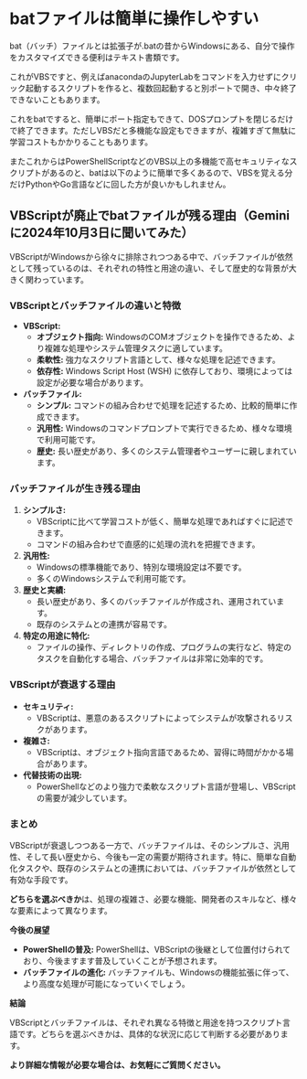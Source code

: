 # batファイルは簡単に操作しやすい
bat（バッチ）ファイルとは拡張子が.batの昔からWindowsにある、自分で操作をカスタマイズできる便利はテキスト書類です。  

これがVBSですと、例えばanacondaのJupyterLabをコマンドを入力せずにクリック起動するスクリプトを作ると、複数回起動すると別ポートで開き、中々終了できないこともあります。  

これをbatですると、簡単にポート指定もできて、DOSプロンプトを閉じるだけで終了できます。ただしVBSだと多機能な設定もできますが、複雑すぎて無駄に学習コストもかかりることもあります。  

またこれからはPowerShellScriptなどのVBS以上の多機能で高セキュリティなスクリプトがあるのと、batは以下のように簡単で多くあるので、VBSを覚える分だけPythonやGo言語などに回した方が良いかもしれません。

## VBScriptが廃止でbatファイルが残る理由（Geminiに2024年10月3日に聞いてみた）
VBScriptがWindowsから徐々に排除されつつある中で、バッチファイルが依然として残っているのは、それぞれの特性と用途の違い、そして歴史的な背景が大きく関わっています。

### VBScriptとバッチファイルの違いと特徴

* **VBScript:**
    * **オブジェクト指向:** WindowsのCOMオブジェクトを操作できるため、より複雑な処理やシステム管理タスクに適しています。
    * **柔軟性:** 強力なスクリプト言語として、様々な処理を記述できます。
    * **依存性:** Windows Script Host (WSH) に依存しており、環境によっては設定が必要な場合があります。
* **バッチファイル:**
    * **シンプル:** コマンドの組み合わせで処理を記述するため、比較的簡単に作成できます。
    * **汎用性:** Windowsのコマンドプロンプトで実行できるため、様々な環境で利用可能です。
    * **歴史:** 長い歴史があり、多くのシステム管理者やユーザーに親しまれています。

### バッチファイルが生き残る理由

1. **シンプルさ:**
    * VBScriptに比べて学習コストが低く、簡単な処理であればすぐに記述できます。
    * コマンドの組み合わせで直感的に処理の流れを把握できます。
2. **汎用性:**
    * Windowsの標準機能であり、特別な環境設定は不要です。
    * 多くのWindowsシステムで利用可能です。
3. **歴史と実績:**
    * 長い歴史があり、多くのバッチファイルが作成され、運用されています。
    * 既存のシステムとの連携が容易です。
4. **特定の用途に特化:**
    * ファイルの操作、ディレクトリの作成、プログラムの実行など、特定のタスクを自動化する場合、バッチファイルは非常に効率的です。

### VBScriptが衰退する理由

* **セキュリティ:**
    * VBScriptは、悪意のあるスクリプトによってシステムが攻撃されるリスクがあります。
* **複雑さ:**
    * VBScriptは、オブジェクト指向言語であるため、習得に時間がかかる場合があります。
* **代替技術の出現:**
    * PowerShellなどのより強力で柔軟なスクリプト言語が登場し、VBScriptの需要が減少しています。

### まとめ

VBScriptが衰退しつつある一方で、バッチファイルは、そのシンプルさ、汎用性、そして長い歴史から、今後も一定の需要が期待されます。特に、簡単な自動化タスクや、既存のシステムとの連携においては、バッチファイルが依然として有効な手段です。

**どちらを選ぶべきか**は、処理の複雑さ、必要な機能、開発者のスキルなど、様々な要素によって異なります。

**今後の展望**

* **PowerShellの普及:** PowerShellは、VBScriptの後継として位置付けられており、今後ますます普及していくことが予想されます。
* **バッチファイルの進化:** バッチファイルも、Windowsの機能拡張に伴って、より高度な処理が可能になっていくでしょう。

**結論**

VBScriptとバッチファイルは、それぞれ異なる特徴と用途を持つスクリプト言語です。どちらを選ぶべきかは、具体的な状況に応じて判断する必要があります。

**より詳細な情報が必要な場合は、お気軽にご質問ください。**
